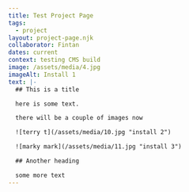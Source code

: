 ```yaml
---
title: Test Project Page
tags:
  - project
layout: project-page.njk
collaborator: Fintan
dates: current
context: testing CMS build
image: /assets/media/4.jpg
imageAlt: Install 1
text: |-
  ## This is a title

  here is some text. 

  there will be a couple of images now

  ![terry t](/assets/media/10.jpg "install 2")

  ![marky mark](/assets/media/11.jpg "install 3")

  ## Another heading

  some more text
---
```

